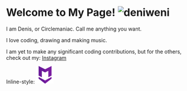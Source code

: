 
# Welcome to My Page! ![deniweni](https://cdn.discordapp.com/attachments/902577962241626122/1124469222085509281/deniweni.png)

I am Denis, or Circlemaniac. Call me anything you want.

I love coding, drawing and making music.

I am yet to make any significant coding contributions, but for the others, check out my:
 [Instagram](https://www.instagram.com/circlemaniacdenis)

Inline-style: 
![alt text](https://github.com/adam-p/markdown-here/raw/master/src/common/images/icon48.png "Logo Title Text 1")
